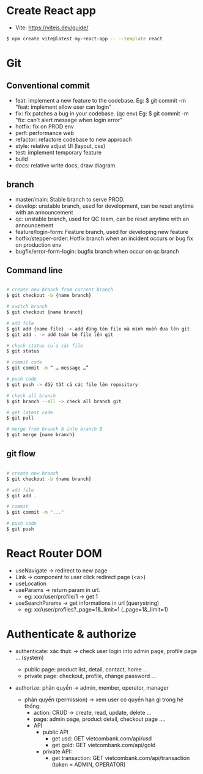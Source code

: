 # Create React app
- Vite: https://vitejs.dev/guide/
```bash
$ npm create vite@latest my-react-app -- --template react
```


# Git


## Conventional commit
- feat: implement a new feature to the codebase.
    Eg: $ git commit -m "feat: implement allow user can login"
- fix: fix patches a bug in your codebase. (qc env)
    Eg: $ git commit -m "fix: can't alert message when login error"
- hotfix: fix on PROD env
- perf: performance web
- refactor: refactore codebase to new approach
- style: relative adjust UI (layout, css)
- test: implement temporary feature
- build
- docs: relative write docs, draw diagram

## branch
- master/main: Stable branch to serve PROD.
- develop: unstable branch, used for development, can be reset anytime with an announcement
- qc: unstable branch, used for QC team, can be reset anytime with an announcement
- feature/login-form: Feature branch, used for developing new feature
- hotfix/stepper-order: Hotfix branch when an incident occurs or bug fix on production env
- bugfix/error-form-login: bugfix branch when occur on qc branch

## Command line
```bash

# create new branch from current branch 
$ git checkout -b {name branch}

# switch branch
$ git checkout {name branch}

# add file
$ git add {name file} -> add đúng tên file mà mình muốn đưa lên git
$ git add . -> add toàn bộ file lên git

# check status của các file 
$ git status 

# commit code
$ git commit -m “ … message …”

# push code 
$ git push -> đẩy tất cả các file lên repository

# check all branch
$ git branch --all -> check all branch git

# get latest code
$ git pull

# merge from branch A into branch B
$ git merge {name branch}
```

## git flow

``` bash

# create new branch
$ git checkout -b {name branch}

# add file
$ git add .

# commit
$ git commit -m "..."

# push code
$ git push

```


# React Router DOM

- useNavigate -> redirect to new page
- Link -> component to user click redirect page (<a\>)
- useLocation
- useParams -> return param in url.
    - eg: xxx/user/profile/1 -> get 1
- useSearchParams -> get informations in url (querystring)
    - eg: xx/user/profiles?_page=1&_limit=1  (_page=1&_limit=1)

# Authenticate & authorize
- authenticate: xác thực -> check user login into admin page, profile page ... (system)
    - public page: product list, detail, contact, home ...
    - private page: checkout, profile, change password ...

- authorize: phân quyền -> admin, member, operator, manager
    - phân quyền (permission) -> xem user có quyền hạn gì trong hệ thống:
        - action: CRUD -> create, read, update, delete ...
        - page: admin page, product detail, checkout page ....
        - API
            - public API
                - get usd: GET vietcombank.com/api/usd
                - get gold:  GET vietcombank.com/api/gold
            - private API:
                - get transaction: GET vietcombank.com/api/transaction (token = ADMIN, OPERATOR)
